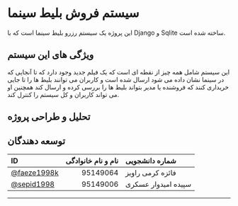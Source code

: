 # سیستم فروش بلیط سینما
 این پروژه یک سیستم رزرو بلیط سینما است که با Django و Sqlite ساخته شده است.
 
 ## ویژگی های این سیستم
 این سیستم شامل همه چیز از نقطه ای است که یک فیلم جدید وجود دارد که تا آنجایی که در سینما نشان داده می شود
 ارسال شده است و کاربران می توانند بلیط ها را تا جایی خریداری کنند که فروشنده یا مدیر بتواند بلیط ها را بررسی کرده و ارسال کند
 همچنین او می تواند کاربران و کل سیستم را کنترل کند.
 
 ##   تحلیل و طراحی پروژه


 ## توسعه دهندگان

| ID |نام و نام خانوادگی|شماره دانشجویی|
| :---- | ----: |:----|
| [@faeze1998k](https://github.com/faeze1998k) |95149064| فائزه کرمی راویز | 
| [@sepid1998](https://github.com/sepid1998) |95149006|سپیده امیدوار عسکری | 
--------------------------